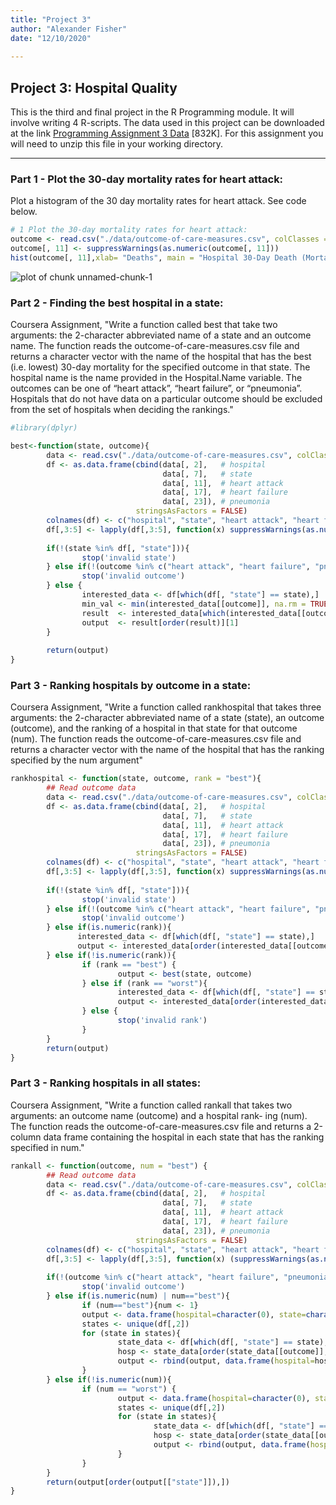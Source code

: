 ```yaml
---
title: "Project 3"
author: "Alexander Fisher"
date: "12/10/2020"
        
---
```


## Project 3: Hospital Quality

This is the third and final project in the R Programming module. It will involve writing 4 R-scripts. The data used in this project can be downloaded at the link [Programming Assignment 3  Data](https://d396qusza40orc.cloudfront.net/rprog%2Fdata%2FProgAssignment3-data.zip) [832K]. For this assignment you will need to unzip this file in your working directory.

<hr/>

### Part 1 - Plot the 30-day mortality rates for heart attack:

Plot a histogram of the 30 day mortality rates for heart attack. See code below. 


```r
# 1 Plot the 30-day mortality rates for heart attack:
outcome <- read.csv("./data/outcome-of-care-measures.csv", colClasses = "character")
outcome[, 11] <- suppressWarnings(as.numeric(outcome[, 11]))
hist(outcome[, 11],xlab= "Deaths", main = "Hospital 30-Day Death (Mortality) Rates from Heart Attack")
```

![plot of chunk unnamed-chunk-1](figure/outcome_hist.png)

### Part 2 - Finding the best hospital in a state:

Coursera Assignment, "Write a function called best that take two arguments: the 2-character abbreviated name of a state and an outcome name. The function reads the outcome-of-care-measures.csv file and returns a character vector with the name of the hospital that has the best (i.e. lowest) 30-day mortality for the specified outcome in that state. The hospital name is the name provided in the Hospital.Name variable. The outcomes can be one of “heart attack”, “heart failure”, or “pneumonia”. Hospitals that do not have data on a particular outcome should be excluded from the set of hospitals when deciding the rankings."


```r
#library(dplyr)

best<-function(state, outcome){
        data <- read.csv("./data/outcome-of-care-measures.csv", colClasses = "character",header=TRUE)
        df <- as.data.frame(cbind(data[, 2],   # hospital
                                  data[, 7],   # state
                                  data[, 11],  # heart attack
                                  data[, 17],  # heart failure
                                  data[, 23]), # pneumonia
                            stringsAsFactors = FALSE)
        colnames(df) <- c("hospital", "state", "heart attack", "heart failure", "pneumonia")
        df[,3:5] <- lapply(df[,3:5], function(x) suppressWarnings(as.numeric(x)))
        
        if(!(state %in% df[, "state"])){
                stop('invalid state')
        } else if(!(outcome %in% c("heart attack", "heart failure", "pneumonia"))){
                stop('invalid outcome')
        } else {
                interested_data <- df[which(df[, "state"] == state),]
                min_val <- min(interested_data[[outcome]], na.rm = TRUE)
                result  <- interested_data[which(interested_data[[outcome]] == min_val),][,'hospital']
                output  <- result[order(result)][1]
        }
        
        return(output)
}
```

### Part 3 - Ranking hospitals by outcome in a state:

Coursera Assignment, "Write a function called rankhospital that takes three arguments: the 2-character abbreviated name of a state (state), an outcome (outcome), and the ranking of a hospital in that state for that outcome (num). The function reads the outcome-of-care-measures.csv file and returns a character vector with the name of the hospital that has the ranking specified by the num argument"


```r
rankhospital <- function(state, outcome, rank = "best"){
        ## Read outcome data
        data <- read.csv("./data/outcome-of-care-measures.csv", colClasses = "character",header=TRUE)
        df <- as.data.frame(cbind(data[, 2],   # hospital
                                  data[, 7],   # state
                                  data[, 11],  # heart attack
                                  data[, 17],  # heart failure
                                  data[, 23]), # pneumonia
                            stringsAsFactors = FALSE)
        colnames(df) <- c("hospital", "state", "heart attack", "heart failure", "pneumonia")
        df[,3:5] <- lapply(df[,3:5], function(x) suppressWarnings(as.numeric(x)))
        
        if(!(state %in% df[, "state"])){
                stop('invalid state')
        } else if(!(outcome %in% c("heart attack", "heart failure", "pneumonia"))){
                stop('invalid outcome')
        } else if(is.numeric(rank)){
               interested_data <- df[which(df[, "state"] == state),]
               output <- interested_data[order(interested_data[[outcome]],interested_data[["hospital"]]),][,"hospital"][rank]
        } else if(!is.numeric(rank)){
                if (rank == "best") {
                        output <- best(state, outcome)
                } else if (rank == "worst"){
                        interested_data <- df[which(df[, "state"] == state),]
                        output <- interested_data[order(interested_data[[outcome]],interested_data[["hospital"]], decreasing = TRUE),][,"hospital"][1]
                } else {
                        stop('invalid rank')
                }
        }
        return(output)
}
```

### Part 3 - Ranking hospitals in all states:

Coursera Assignment, "Write a function called rankall that takes two arguments: an outcome name (outcome) and a hospital rank- ing (num). The function reads the outcome-of-care-measures.csv file and returns a 2-column data frame containing the hospital in each state that has the ranking specified in num."


```r
rankall <- function(outcome, num = "best") {
        ## Read outcome data
        data <- read.csv("./data/outcome-of-care-measures.csv", colClasses = "character",header=TRUE)
        df <- as.data.frame(cbind(data[, 2],   # hospital
                                  data[, 7],   # state
                                  data[, 11],  # heart attack
                                  data[, 17],  # heart failure
                                  data[, 23]), # pneumonia
                            stringsAsFactors = FALSE)
        colnames(df) <- c("hospital", "state", "heart attack", "heart failure", "pneumonia")
        df[,3:5] <- lapply(df[,3:5], function(x) (suppressWarnings(as.numeric(x))))
        
        if(!(outcome %in% c("heart attack", "heart failure", "pneumonia"))){
                stop('invalid outcome')
        } else if(is.numeric(num) | num=="best"){
                if (num=="best"){num <- 1}
                output <- data.frame(hospital=character(0), state=character(0))
                states <- unique(df[,2])
                for (state in states){
                        state_data <- df[which(df[, "state"] == state),]
                        hosp <- state_data[order(state_data[[outcome]],state_data[["hospital"]]),][,"hospital"][num]
                        output <- rbind(output, data.frame(hospital=hosp, state=state))
                }
        } else if(!is.numeric(num)){
                if (num == "worst") {
                        output <- data.frame(hospital=character(0), state=character(0))
                        states <- unique(df[,2])
                        for (state in states){
                                state_data <- df[which(df[, "state"] == state),]
                                hosp <- state_data[order(state_data[[outcome]],state_data[["hospital"]],decreasing = TRUE),][,"hospital"][1]
                                output <- rbind(output, data.frame(hospital=hosp, state=state))
                        }
                }
        }
        return(output[order(output[["state"]]),])
}
```
